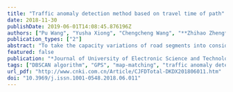 ```yaml
---
title: "Traffic anomaly detection method based on travel time of path"
date: 2018-11-30
publishDate: 2019-06-01T14:08:45.876196Z
authors: ["Pu Wang", "Yusha Xiong", "Chengcheng Wang", "**Zhihao Zheng**", "Hengyu Lu"]
publication_types: ["2"]
abstract: "To take the capacity variations of road segments into consideration, and to avoid the fake traffic anomaly detections caused by the normal fluctuation of road segment capacity, a new traffic anomaly detection method based on travel time of path is proposed. Shenzhen road network as sub spatial regions is divided into grids, and then ST-matching algorithm is applied to match Shenzhen taxi GPS coordinate to corresponding road segments, after that the DBSCAN algorithm is adopted to compute the time-varying threshold of path travel time, the travel time above threshold is recognized as anomaly. While maintaining high accuracy and sensitivity of detecting traffic network anomaly, this method is cost efficient and easy to implement."
featured: false
publication: "*Journal of University of Electronic Science and Technology of China*"
tags: ["DBSCAN algorithm", "GPS", "map-matching", "traffic anomaly detection", "travel time of path"]
url_pdf: "http://www.cnki.com.cn/Article/CJFDTotal-DKDX201806011.htm"
doi: "10.3969/j.issn.1001-0548.2018.06.011"
---
```


